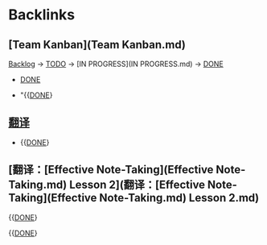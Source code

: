
# Backlinks
## [Team Kanban](Team Kanban.md)
[Backlog](Backlog.md) -> [TODO](TODO.md) -> [IN PROGRESS](IN PROGRESS.md) -> [DONE](DONE.md)

- [DONE](DONE.md)

- "{{[DONE](DONE.md)}

## [翻译](翻译.md)
- {{[DONE](DONE.md)}

## [翻译：[Effective Note-Taking](Effective Note-Taking.md) Lesson 2](翻译：[Effective Note-Taking](Effective Note-Taking.md) Lesson 2.md)
{{[DONE](DONE.md)}

{{[DONE](DONE.md)}

